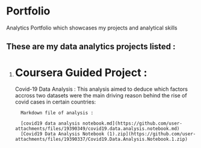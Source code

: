 # Portfolio
Analytics Portfolio which showcases my projects and analytical skills
## These are my data analytics projects listed :

1.  # Coursera Guided Project  :
     Covid-19 Data Analysis :
       This analysis aimed to deduce which factors accross two datasets were the main driving reason behind the rise of covid cases in certain countries:
        
          Markdown file of analysis :
    
          [covid19 data analysis notebook.md](https://github.com/user-attachments/files/19390349/covid19.data.analysis.notebook.md)
          [Covid19 Data Analysis Notebook (1).zip](https://github.com/user-attachments/files/19390337/Covid19.Data.Analysis.Notebook.1.zip)
